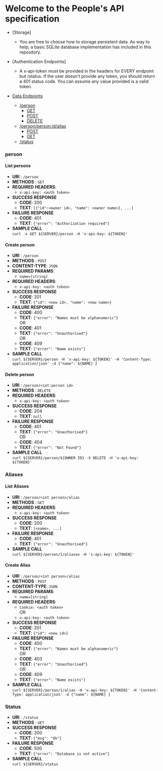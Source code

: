 # Welcome to the People's API specification

  * [Storage]
    * You are free to choose how to storage persistent data. As way to help, a basic SQLite database implementation has included in this repository.
  * [Authentication Endpoints] 
    * A x-api-token must be provided in the headers for EVERY endpoint but /status. If the user doesn't provide any token, you should return a 401 status code. You can assume any value provided is a valid token.

  * [Data Endpoints](#data-endpoints)  
    - [/person](#person)
        - [GET](#list-people)  
        - [POST](#create-person)  
        - [DELETE](#delete-person)  
    - [/person/<person:id>/alias](#aliases)  
        - [POST](#create-alias)  
        - [GET](#list-aliases)  
    - [/status](#status)

### person

#### List persons
* **URI** : `/person`
* **METHODS** : `GET`
* **REQUIRED HEADERS**:
    - `x-api-key: <auth token>`
* **SUCCESS RESPONSE**
    * **CODE**: 200
    * **TEXT**: `[{"id":<owner id>, "name": <owner name>}, ...]`
* **FAILURE RESPONSE**
    * **CODE**: 401
    * **TEXT**: `{"error": "Authorization required"}`
* **SAMPLE CALL**  
`curl -x GET ${SERVER}/person -H 'x-api-key: ${TOKEN}'`

#### Create person
* **URI** : `/person`
* **METHODS** : `POST`
* **CONTENT-TYPE**: `JSON`
* **REQUIRED PARAMS**:
    - `name=[string]`
* **REQUIRED HEADERS**:
    - `x-api-key: <auth token>`
* **SUCCESS RESPONSE**
    * **CODE**: 201
    * **TEXT**: `{"id": <new id>, "name": <new name>}`
* **FAILURE RESPONSE**
    * **CODE**: 400
    * **TEXT**: `{"error": "Names must be alphanumeric"}`  
    OR  
    * **CODE**: 401
    * **TEXT**: `{"error": "Unauthorised"}`  
    OR  
    * **CODE**: 409
    * **TEXT**: `{"error": "Name exists"}`  
* **SAMPLE CALL**  
`curl ${SERVER}/person -H 'x-api-key: ${TOKEN}' -H 'Content-Type: application/json' -d {"name": ${NAME} }`

#### Delete person
* **URI** : `/person/<int:person id>`
* **METHODS** : `DELETE`
* **REQUIRED HEADERS**:
    - `x-api-key: <auth token>`
* **SUCCESS RESPONSE**
    * **CODE**: 204
    * **TEXT**: `null`
* **FAILURE RESPONSE**
    * **CODE**: 401
    * **TEXT**: `{"error": "Unauthorised"}`  
    OR  
    * **CODE**: 404
    * **TEXT**: `{"error": "Not Found"}`
* **SAMPLE CALL**  
`curl ${SERVER}/person/${OWNER ID} -X DELETE -H 'x-api-key: ${TOKEN}'`


### Aliases

#### List Aliases
* **URI** : `/person/<int person>/alias`
* **METHODS** : `GET`
* **REQUIRED HEADERS**:
    - `x-api-key: <auth token>`
* **SUCCESS RESPONSE**
    * **CODE**: 200
    * **TEXT**: `[<name>, ...]`
* **FAILURE RESPONSE**
    * **CODE**: 401
    * **TEXT**: `{"error": "Unauthorised"}`
* **SAMPLE CALL**  
`curl ${SERVER}/person/1/aliases -H 'x-api-key: ${TOKEN}'`

#### Create Alias
* **URI** : `/person/<int person>/alias`
* **METHODS** : `POST`
* **CONTENT-TYPE**: `JSON`
* **REQUIRED PARAMS**:
    - `name=[string]`
* **REQUIRED HEADERS**:
    - `Cookie: <auth token>`  
    OR
    - `x-api-key: <auth token>`
* **SUCCESS RESPONSE**
    * **CODE**: 201
    * **TEXT**: `{"id": <new id>}`
* **FAILURE RESPONSE**
    * **CODE**: 400
    * **TEXT**: `{"error": "Names must be alphanumeric"}`  
    OR  
    * **CODE**: 403
    * **TEXT**: `{"error": "Unauthorised"}`  
    OR  
    * **CODE**: 409
    * **TEXT**: `{"error": "Name exists"}`  
* **SAMPLE CALL**  
`curl ${SERVER}/person/1/alias -H 'x-api-key: ${TOKEN}' -H 'Content-Type: application/json' -d {"name": ${NAME} }`


### Status

* **URI** : `/status`
* **METHODS** : `GET`
* **SUCCESS RESPONSE**
    * **CODE**: 200
    * **TEXT**: `{"msg": "Ok"}`
* **FAILURE RESPONSE**
    * **CODE**: 500
    * **TEXT**: `{"error": "Database is not active"}`  
* **SAMPLE CALL**  
`curl ${SERVER}/status`
